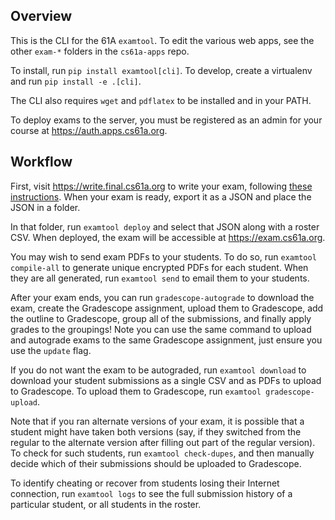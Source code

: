 ## Overview
This is the CLI for the 61A `examtool`. To edit the various web apps, see the other `exam-*` folders in the `cs61a-apps` repo.

To install, run `pip install examtool[cli]`. To develop, create a virtualenv and run `pip install -e .[cli]`.

The CLI also requires `wget` and `pdflatex` to be installed and in your PATH.

To deploy exams to the server, you must be registered as an admin for your course at https://auth.apps.cs61a.org.

## Workflow
First, visit https://write.final.cs61a.org to write your exam, following [these instructions](https://github.com/Cal-CS-61A-Staff/cs61a-apps/blob/master/exam-write/README.md). When your exam is ready, export it as a JSON and place the JSON in a folder.

In that folder, run `examtool deploy` and select that JSON along with a roster CSV. When deployed, the exam will be accessible at https://exam.cs61a.org.

You may wish to send exam PDFs to your students. To do so, run `examtool compile-all` to generate unique encrypted PDFs for each student. When they are all generated, run `examtool send` to email them to your students.

After your exam ends, you can run `gradescope-autograde` to download the exam, create the Gradescope assignment, upload them to Gradescope, add the outline to Gradescope, group all of the submissions, and finally apply grades to the groupings! Note you can use the same command to upload and autograde exams to the same Gradescope assignment, just ensure you use the `update` flag.

If you do not want the exam to be autograded, run `examtool download` to download your student submissions as a single CSV and as PDFs to upload to Gradescope. To upload them to Gradescope, run `examtool gradescope-upload`.

Note that if you ran alternate versions of your exam, it is possible that a student might have taken both versions (say, if they switched from the regular to the alternate version after filling out part of the regular version). To check for such students, run `examtool check-dupes`, and then manually decide which of their submissions should be uploaded to Gradescope.

To identify cheating or recover from students losing their Internet connection, run `examtool logs` to see the full submission history of a particular student, or all students in the roster.
